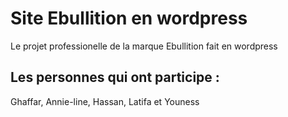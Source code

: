 # Site Ebullition en wordpress
Le projet professionelle de la marque Ebullition fait en wordpress

## Les personnes qui ont participe : 
Ghaffar, Annie-line, Hassan, Latifa et Youness